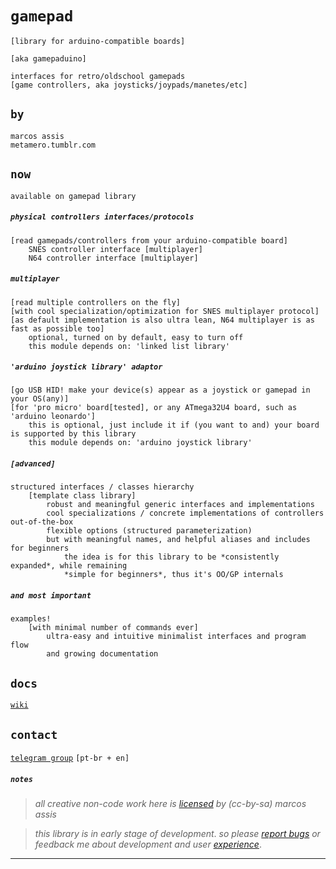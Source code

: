  # `gamepad`

`[library for arduino-compatible boards]`

`[aka gamepaduino]`

```
interfaces for retro/oldschool gamepads
[game controllers, aka joysticks/joypads/manetes/etc]
```

## `by`

```
marcos assis
metamero.tumblr.com
```

## `now`

`available on gamepad library`

##### `physical controllers interfaces/protocols`

```
[read gamepads/controllers from your arduino-compatible board]
    SNES controller interface [multiplayer]
    N64 controller interface [multiplayer]
```

##### `multiplayer`

```
[read multiple controllers on the fly]
[with cool specialization/optimization for SNES multiplayer protocol]
[as default implementation is also ultra lean, N64 multiplayer is as fast as possible too]
    optional, turned on by default, easy to turn off
    this module depends on: 'linked list library'
```

##### `'arduino joystick library' adaptor`

```
[go USB HID! make your device(s) appear as a joystick or gamepad in your OS(any)]
[for 'pro micro' board[tested], or any ATmega32U4 board, such as 'arduino leonardo']
    this is optional, just include it if (you want to and) your board is supported by this library
    this module depends on: 'arduino joystick library'
```

##### `[advanced]`

```
structured interfaces / classes hierarchy
    [template class library]
        robust and meaningful generic interfaces and implementations
        cool specializations / concrete implementations of controllers out-of-the-box
        flexible options (structured parameterization)
        but with meaningful names, and helpful aliases and includes for beginners
            the idea is for this library to be *consistently expanded*, while remaining
            *simple for beginners*, thus it's OO/GP internals
```

##### `and most important`

```
examples!
    [with minimal number of commands ever]
        ultra-easy and intuitive minimalist interfaces and program flow
        and growing documentation
```

## `docs`

[`wiki`](https://github.com/marcosassis/gamepaduino/wiki)

## `contact`

[`telegram group`](https://t.me/joinchat/B4GWUEiFR6LvA_47JwIgQg) `[pt-br + en]`

##### `notes`

> 
> _all creative non-code work here is [licensed](https://creativecommons.org/licenses/by-sa/2.0/) by (cc-by-sa) marcos assis_

> 
> _this library is in early stage of development_. 
> _so please [report bugs](https://github.com/marcosassis/gamepaduino/issues) or feedback me about development and user [experience](https://t.me/joinchat/B4GWUEiFR6LvA_47JwIgQg)_.

----
